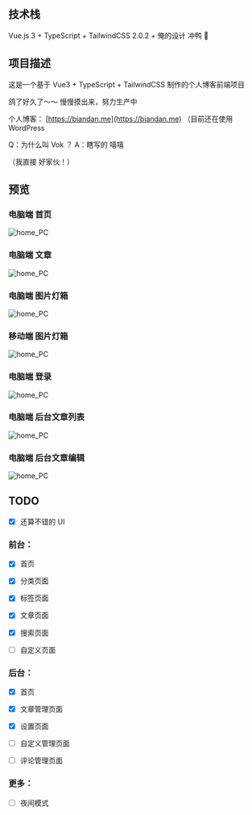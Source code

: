 ## 技术栈

Vue.js 3 + TypeScript + TailwindCSS 2.0.2 + 俺的设计
冲鸭 🦷

## 项目描述

这是一个基于 Vue3 + TypeScript + TailwindCSS 制作的个人博客前端项目

鸽了好久了～～ 慢慢摸出来，努力生产中

个人博客： [https://biandan.me](https://biandan.me) （目前还在使用 WordPress

Q：为什么叫 Vok ？ A：瞎写的 嘻嘻

（我直接 好家伙！）

## 预览

### 电脑端 首页

![home_PC](images/home.png)

### 电脑端 文章

![home_PC](images/post.png)

### 电脑端 图片灯箱

![home_PC](images/lightbox_pc.png)

### 移动端 图片灯箱

![home_PC](images/lightbox_phone.png)

### 电脑端 登录

![home_PC](images/login.png)

### 电脑端 后台文章列表

![home_PC](images/edit.png)

### 电脑端 后台文章编辑

![home_PC](images/edit2.png)

## TODO

- [x] 还算不错的 UI

### 前台：

- [x] 首页

- [x] 分类页面

- [x] 标签页面

- [x] 文章页面

- [x] 搜索页面

- [ ] 自定义页面

### 后台：

- [x] 首页

- [x] 文章管理页面

- [x] 设置页面

- [ ] 自定义管理页面

- [ ] 评论管理页面

### 更多：

- [ ] 夜间模式
